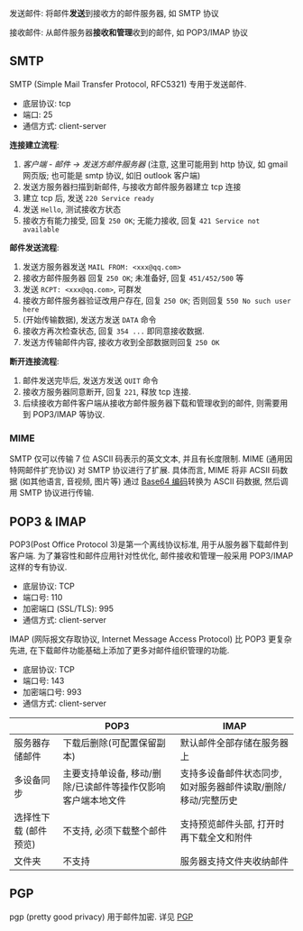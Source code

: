 发送邮件: 将邮件**发送**到接收方的邮件服务器, 如 SMTP 协议

接收邮件: 从邮件服务器**接收和管理**收到的邮件, 如 POP3/IMAP 协议

## SMTP

SMTP (Simple Mail Transfer Protocol, RFC5321) 专用于发送邮件.

- 底层协议: tcp
- 端口: 25
- 通信方式: client-server

**连接建立流程**:
1. *客户端 - 邮件 -> 发送方邮件服务器* (注意, 这里可能用到 http 协议, 如 gmail 网页版; 也可能是 smtp 协议, 如旧 outlook 客户端)   
2. 发送方服务器扫描到新邮件, 与接收方邮件服务器建立 tcp 连接
3. 建立 tcp 后, 发送 `220 Service ready`
4. 发送 `Hello`, 测试接收方状态
5. 接收方有能力接受, 回复 `250 OK`; 无能力接收, 回复 `421 Service not available`

**邮件发送流程**:
1. 发送方服务器发送 `MAIL FROM: <xxx@qq.com>`
2. 接收方邮件服务器 回复 `250 OK`; 未准备好, 回复 `451/452/500` 等
3. 发送 `RCPT: <xxx@qq.com>`, 可群发
4. 接收方邮件服务器验证改用户存在, 回复 `250 OK`; 否则回复 `550 No such user here`
5. (开始传输数据), 发送方发送 `DATA` 命令
6. 接收方再次检查状态, 回复 `354 ...` 即同意接收数据.
7. 发送方传输邮件内容, 接收方收到全部数据则回复 `250 OK`

**断开连接流程**:
1. 邮件发送完毕后, 发送方发送 `QUIT` 命令
2. 接收方服务器同意断开, 回复 `221`, 释放 tcp 连接.
3. 后续接收方邮件客户端从接收方邮件服务器下载和管理收到的邮件, 则需要用到 POP3/IMAP 等协议.

### MIME

SMTP 仅可以传输 7 位 ASCII 码表示的英文文本, 并且有长度限制. MIME (通用因特网邮件扩充协议) 对 SMTP 协议进行了扩展. 具体而言, MIME 将非 ACSII 码数据 (如其他语言, 音视频, 图片等) 通过 [Base64 编码](../../System/Development/base-N%20encoding.md)转换为 ASCII 码数据, 然后调用 SMTP 协议进行传输.

## POP3 & IMAP

POP3(Post Office Protocol 3)是第一个离线协议标准, 用于从服务器下载邮件到客户端. 为了兼容性和邮件应用针对性优化, 邮件接收和管理一般采用 POP3/IMAP 这样的专有协议.

- 底层协议: TCP
- 端口号: 110
- 加密端口 (SSL/TLS): 995
- 通信方式: client-server

IMAP (网际报文存取协议, Internet Message Access Protocol) 比 POP3 更复杂先进, 在下载邮件功能基础上添加了更多对邮件组织管理的功能.

- 底层协议: TCP
- 端口号: 143
- 加密端口号: 993
- 通信方式: client-server

|                       | POP3                       | IMAP                                                  |
| --------------------- | -------------------------- | ----------------------------------------------------- |
| 服务器存储邮件        | 下载后删除(可配置保留副本) | 默认邮件全部存储在服务器上                                 |
| 多设备同步            | 主要支持单设备, 移动/删除/已读邮件等操作仅影响客户端本地文件         | 支持多设备邮件状态同步, 如对服务器邮件读取/删除/移动/完整历史 |
| 选择性下载 (邮件预览) | 不支持, 必须下载整个邮件   | 支持预览邮件头部, 打开时再下载全文和附件              |
| 文件夹                | 不支持                     | 服务器支持文件夹收纳邮件                                                      |

## PGP

pgp (pretty good privacy) 用于邮件加密. 详见 [PGP](PGP.md)